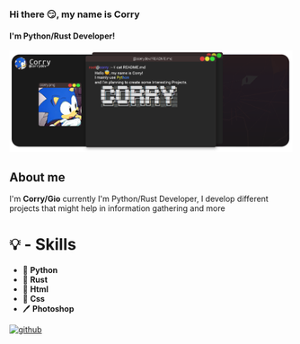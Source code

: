 ### Hi there 😏, my name is Corry
#### I'm Python/Rust Developer!
![I'm Python/Rust Developer!](https://github.com/CorryDev/Corry/blob/main/assets/banner.png?raw=true)

## About me
I'm **Corry/Gio** currently I'm Python/Rust Developer, I develop different projects that might help in information gathering and more

## <h1>💡 - Skills</h1>
 - 🐍 **Python**
 - 🏮 **Rust**
 - 📙 **Html**
 - 📘 **Css**
 - 🖊️ **Photoshop**


[<img src='https://cdn.jsdelivr.net/npm/simple-icons@3.0.1/icons/github.svg' alt='github' height='40'>](https://github.com/corrydev)  


